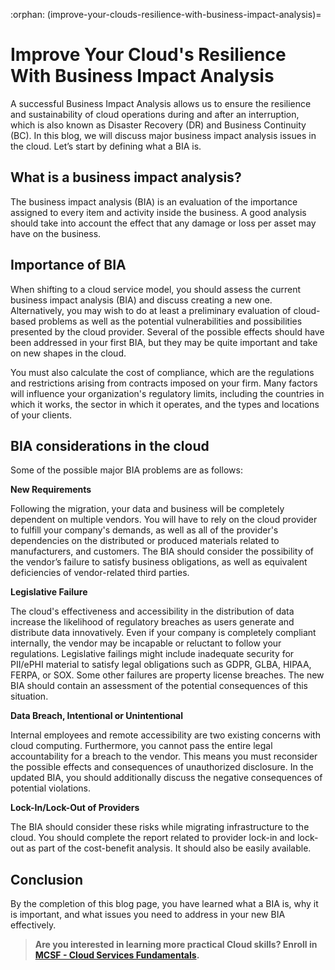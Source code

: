 :orphan:
(improve-your-clouds-resilience-with-business-impact-analysis)=

# Improve Your Cloud's Resilience With Business Impact Analysis

A successful Business Impact Analysis allows us to ensure the resilience and sustainability of cloud operations during and after an interruption, which is also known as Disaster Recovery (DR) and Business Continuity (BC). In this blog, we will discuss major business impact analysis issues in the cloud. Let’s start by defining what a BIA is.

## What is a business impact analysis?

The business impact analysis (BIA) is an evaluation of the importance assigned to every item and activity inside the business. A good analysis should take into account the effect that any damage or loss per asset may have on the business.

## Importance of BIA

When shifting to a cloud service model, you should assess the current business impact analysis (BIA) and discuss creating a new one. Alternatively, you may wish to do at least a preliminary evaluation of cloud-based problems as well as the potential vulnerabilities and possibilities presented by the cloud provider. Several of the possible effects should have been addressed in your first BIA, but they may be quite important and take on new shapes in the cloud.

You must also calculate the cost of compliance, which are the regulations and restrictions arising from contracts imposed on your firm. Many factors will influence your organization's regulatory limits, including the countries in which it works, the sector in which it operates, and the types and locations of your clients.

## BIA considerations in the cloud

Some of the possible major BIA problems are as follows:

**New Requirements**

Following the migration, your data and business will be completely dependent on multiple vendors. You will have to rely on the cloud provider to fulfill your company's demands, as well as all of the provider's dependencies on the distributed or produced materials related to manufacturers, and customers. The BIA should consider the possibility of the vendor’s failure to satisfy business obligations, as well as equivalent deficiencies of vendor-related third parties.

**Legislative Failure**

The cloud's effectiveness and accessibility in the distribution of data increase the likelihood of regulatory breaches as users generate and distribute data innovatively. Even if your company is completely compliant internally, the vendor may be incapable or reluctant to follow your regulations. Legislative failings might include inadequate security for PII/ePHI material to satisfy legal obligations such as GDPR, GLBA, HIPAA, FERPA, or SOX. Some other failures are property license breaches. The new BIA should contain an assessment of the potential consequences of this situation.

**Data Breach, Intentional or Unintentional**

Internal employees and remote accessibility are two existing concerns with cloud computing. Furthermore, you cannot pass the entire legal accountability for a breach to the vendor. This means you must reconsider the possible effects and consequences of unauthorized disclosure. In the updated BIA, you should additionally discuss the negative consequences of potential violations.

**Lock-In/Lock-Out of Providers**

The BIA should consider these risks while migrating infrastructure to the cloud. You should complete the report related to provider lock-in and lock-out as part of the cost-benefit analysis. It should also be easily available.

## Conclusion

By the completion of this blog page, you have learned what a BIA is, why it is important, and what issues you need to address in your new BIA effectively.

> **Are you interested in learning more practical Cloud skills? Enroll in [MCSF - Cloud Services Fundamentals](https://www.mosse-institute.com/certifications/mcsf-cloud-services-fundamentals.html).**

